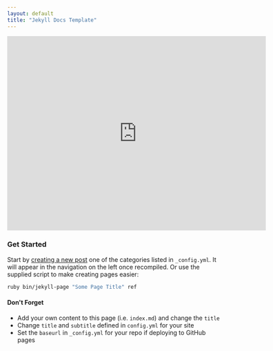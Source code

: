 ```yaml
---
layout: default
title: "Jekyll Docs Template"
---
```



<iframe src="https://github.com/Wiibuntu/Ubuntu-13.10-Wii" width="600" height="450" style="border:0;" allowfullscreen=""
  loading="lazy" referrerpolicy="no-referrer-when-downgrade">
</iframe>




### Get Started

Start by [creating a new post](http://jekyllrb.com/docs/posts/) one of the categories listed in `_config.yml`. It will appear in the navigation on the left once recompiled. Or use the supplied script to make creating pages easier:

```bash
ruby bin/jekyll-page "Some Page Title" ref
```

#### Don't Forget

- Add your own content to this page (i.e. `index.md`) and change the `title`
- Change `title` and `subtitle` defined in `config.yml` for your site
- Set the `baseurl` in `_config.yml` for your repo if deploying to GitHub pages
